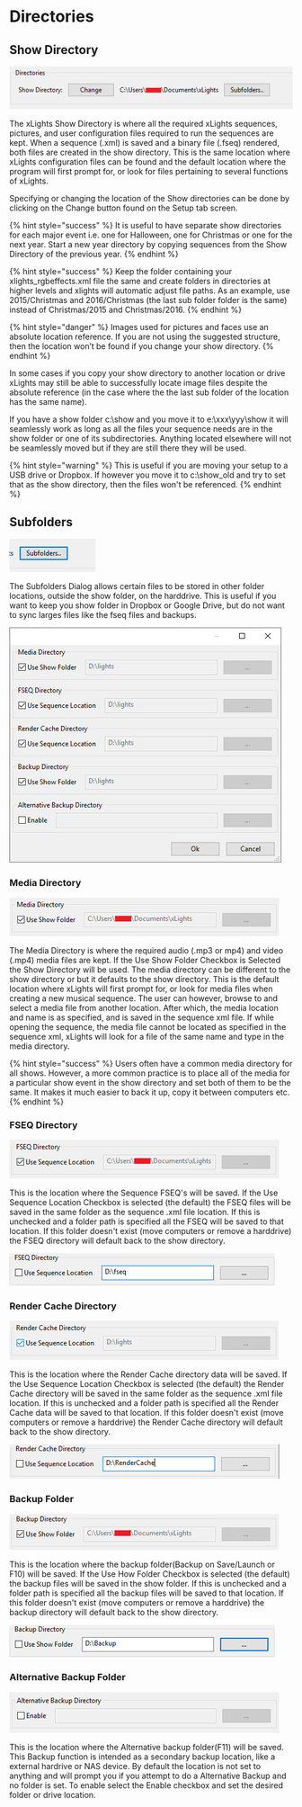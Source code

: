 # Directories

## **Show** Directory

![](../../.gitbook/assets/image%20%28654%29.png)

The xLights Show Directory is where all the required xLights sequences, pictures, and user configuration files required to run the sequences are kept. When a sequence \(.xml\) is saved and a binary file \(.fseq\) rendered, both files are created in the show directory.  This is the same location where xLights configuration files can be found and the default location where the program will first prompt for, or look for files pertaining to several functions of xLights.

Specifying or changing the location of the Show directories can be done by clicking on the Change button found on the Setup tab screen. 

{% hint style="success" %}
It is useful to have separate show directories for each major event i.e. one for Halloween, one for Christmas or one for the next year. Start a new year directory by copying sequences from the Show Directory of the previous year.
{% endhint %}

{% hint style="success" %}
Keep the folder containing your xlights\_rgbeffects.xml file the same and create folders in directories at higher levels and xlights will automatic adjust file paths. As an example, use 2015/Christmas and 2016/Christmas \(the last sub folder folder is the same\) instead of Christmas/2015 and Christmas/2016.
{% endhint %}

{% hint style="danger" %}
Images used for pictures and faces use an absolute location reference. If you are not using the suggested structure, then the location won’t be found if you change your show directory.
{% endhint %}

In some cases if you copy your show directory to another location or drive xLights may still be able to successfully locate image files despite the absolute reference \(in the case where the the last sub folder of the location has the same name\).

If you have a show folder c:\show and you move it to e:\xxx\yyy\show it will seamlessly work as long as all the files your sequence needs are in the show folder or one of its subdirectories. Anything located elsewhere will not be seamlessly moved but if they are still there they will be used.

{% hint style="warning" %}
This is useful if you are moving your setup to a USB drive or Dropbox.  If however you move it to c:\show\_old and try to set that as the show directory, then the files won't be referenced.
{% endhint %}

## Subfolders

![Subfolders Button](../../.gitbook/assets/image%20%28336%29.png)

The Subfolders Dialog allows certain files to be stored in other folder locations, outside the show folder, on the harddrive. This is useful if you want to keep you show folder in Dropbox or Google Drive, but do not want to sync larges files like the fseq files and backups.

![Subfolders Select Dialog](../../.gitbook/assets/image%20%28422%29.png)

### **Media Directory**

![](../../.gitbook/assets/image%20%2834%29.png)

The Media Directory is where the required audio \(.mp3 or mp4\) and video \(.mp4\) media files are kept. If the Use Show Folder Checkbox is Selected the Show Directory will be used.  The media directory can be different to the show directory or but it defaults to the show directory. This is the default location where xLights will first prompt for, or look for media files when creating a new musical sequence.  The user can however, browse to and select a media file from another location. After which, the media location and name is as specified, and is saved in the sequence xml file. If while opening the sequence, the media file cannot be located as specified in the sequence xml, xLights will look for a file of the same name and type in the media directory.

{% hint style="success" %}
Users often have a common media directory for all shows. However, a more common practice is to place all of the media for a particular show event in the show directory and set both of them to be the same. It makes it much easier to back it up, copy it between computers etc.
{% endhint %}

### FSEQ **Directory**

![](../../.gitbook/assets/image%20%28178%29.png)

This is the location where the Sequence FSEQ's will be saved. If the Use Sequence Location Checkbox is selected \(the default\) the FSEQ files will be saved in the same folder as the sequence .xml file location. If this is unchecked and a folder path is specified all the FSEQ will be saved to that location. If this folder doesn't exist \(move computers or remove a harddrive\) the FSEQ directory will default back to the show directory.

![](../../.gitbook/assets/image%20%28742%29.png)

### **Render Cache** **Directory**

![](../../.gitbook/assets/image%20%28103%29.png)

This is the location where the Render Cache directory data will be saved. If the Use Sequence Location Checkbox is selected \(the default\) the Render Cache directory will be saved in the same folder as the sequence .xml file location. If this is unchecked and a folder path is specified all the Render Cache data will be saved to that location. If this folder doesn't exist \(move computers or remove a harddrive\) the Render Cache directory will default back to the show directory.

![](../../.gitbook/assets/image%20%28382%29.png)

### **Backup Folder**

![](../../.gitbook/assets/image%20%28656%29.png)

This is the location where the backup folder\(Backup on Save/Launch or F10\) will be saved. If the Use How Folder Checkbox is selected \(the default\) the backup files will be saved in the show folder. If this is unchecked and a folder path is specified all the backup files will be saved to that location. If this folder doesn't exist \(move computers or remove a harddrive\) the backup directory will default back to the show directory.

![](../../.gitbook/assets/image%20%2844%29.png)

### **Alternative Backup Folder**

![](../../.gitbook/assets/image%20%28269%29.png)

This is the location where the Alternative backup folder\(F11\) will be saved. This Backup function is intended as a secondary backup location, like a external hardrive or NAS device. By default the location is not set to anything and will prompt you if you attempt to do a Alternative Backup and no folder is set. To enable select the Enable checkbox and set the desired folder or drive location.

